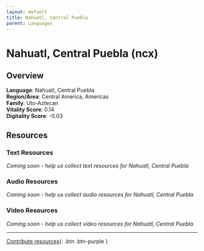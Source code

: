 ```yaml
---
layout: default
title: Nahuatl, Central Puebla
parent: Languages
---
```


# Nahuatl, Central Puebla (ncx)

## Overview

**Language**: Nahuatl, Central Puebla  
**Region/Area**: Central America, Americas  
**Family**: Uto-Aztecan  
**Vitality Score**: 0.14  
**Digitality Score**: -0.03  

## Resources

### Text Resources
*Coming soon - help us collect text resources for Nahuatl, Central Puebla*

### Audio Resources
*Coming soon - help us collect audio resources for Nahuatl, Central Puebla*

### Video Resources
*Coming soon - help us collect video resources for Nahuatl, Central Puebla*

---

[Contribute resources](https://fairtrain.github.io/){: .btn .btn-purple }
